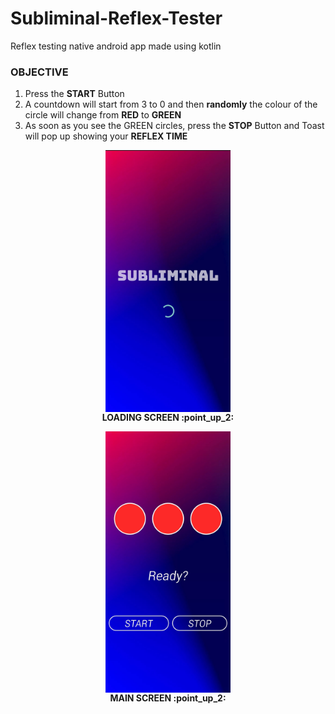 # Subliminal-Reflex-Tester
Reflex testing native android app made using kotlin  

### **OBJECTIVE**
1. Press the **START** Button 
2. A countdown will start from 3 to 0 and then **randomly** the colour of the circle will change from **RED** to **GREEN**
3. As soon as you see the GREEN circles, press the **STOP** Button and Toast will pop up showing your **REFLEX TIME**

<p align="center">
   <img src="Screenshots/main screen.jpg" align="center" alt="Main Screen Screenshot" width=200px>
  <b><br>LOADING SCREEN :point_up_2:</b>
  </p>
  <p align="center">
   <img src="Screenshots/loading screen.jpg" align="center" alt="Loading Screen Screenshot" width=200px>
    <b><br>MAIN SCREEN :point_up_2:</b>
</p>
